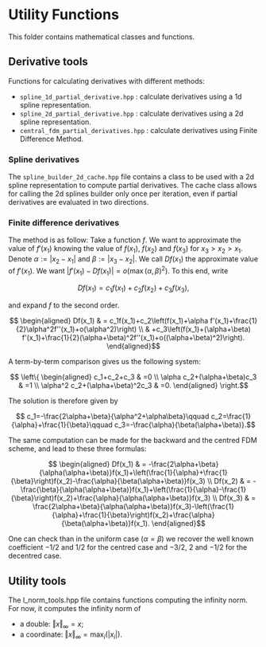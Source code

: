 # Utility Functions

This folder contains mathematical classes and functions.

## Derivative tools

Functions for calculating derivatives with different methods:

- `spline_1d_partial_derivative.hpp` : calculate derivatives using a 1d spline representation.
- `spline_2d_partial_derivative.hpp` : calculate derivatives using a 2d spline representation.
- `central_fdm_partial_derivatives.hpp` : calculate derivatives using Finite Difference Method.  

### Spline derivatives

The `spline_builder_2d_cache.hpp` file contains a class to be used with a 2d spline representation to compute partial derivatives. The cache class allows for calling the 2d splines builder only once per iteration, even if partial derivatives are evaluated in two directions.

### Finite difference derivatives

The method is as follow:
Take a function $f$. We want to approximate the value of $`f'(x_1)`$ knowing the value of $`f(x_1)`$, $`f(x_2)`$ and $`f(x_3)`$ for
$`x_3>x_2>x_1`$.
Denote $`\alpha :=|x_2-x_1|`$ and $`\beta :=|x_3-x_2|`$.
We call $`Df(x_1)`$ the approximate value of $`f'(x_1)`$. We want $`|f'(x_1)-Df(x_1)|=o\left(\max(\alpha,\beta\right)^2)`$.
To this end, write

```math
 Df(x_1)=c_1f(x_1)+c_2f(x_2)+c_3f(x_3),
```

and expand $f$ to the second order.

```math
    \begin{aligned}
        Df(x_1) & = c_1f(x_1)+c_2\left(f(x_1)+\alpha f'(x_1)+\frac{1}{2}\alpha^2f''(x_1)+o(\alpha^2)\right)               \\
                & +c_3\left(f(x_1)+(\alpha+\beta) f'(x_1)+\frac{1}{2}(\alpha+\beta)^2f''(x_1)+o((\alpha+\beta)^2)\right).
    \end{aligned}
```

A term-by-term comparison gives us the following system:

```math
    \left\{
    \begin{aligned}
        c_1+c_2+c_3                      & =0  \\
        \alpha c_2+(\alpha+\beta)c_3     & =1  \\
        \alpha^2 c_2+(\alpha+\beta)^2c_3 & =0.
    \end{aligned}
    \right.
```

The solution is therefore given by

```math
 c_1=-\frac{2\alpha+\beta}{\alpha^2+\alpha\beta}\qquad c_2=\frac{1}{\alpha}+\frac{1}{\beta}\qquad c_3=-\frac{\alpha}{\beta(\alpha+\beta)}.
```

The same computation can be made for the backward and the centred FDM scheme, and lead to these three formulas:

```math
    \begin{aligned}
        Df(x_1) & = -\frac{2\alpha+\beta}{\alpha(\alpha+\beta)}f(x_1)+\left(\frac{1}{\alpha}+\frac{1}{\beta}\right)f(x_2)-\frac{\alpha}{\beta(\alpha+\beta)}f(x_3) \\
        Df(x_2) & = -\frac{\beta}{\alpha(\alpha+\beta)}f(x_1)+\left(\frac{1}{\alpha}-\frac{1}{\beta}\right)f(x_2)+\frac{\alpha}{\alpha(\alpha+\beta)}f(x_3)        \\
        Df(x_3) & = \frac{2\alpha+\beta}{\alpha(\alpha+\beta)}f(x_3)-\left(\frac{1}{\alpha}+\frac{1}{\beta}\right)f(x_2)+\frac{\alpha}{\beta(\alpha+\beta)}f(x_1).
    \end{aligned}
```

One can check than in the uniform case ($\alpha=\beta$) we recover the well known coefficient $-1/2$ and $1/2$ for the centred case
and $-3/2$, $2$ and $-1/2$ for the decentred case.

## Utility tools

The l\_norm\_tools.hpp file contains functions computing the infinity norm. For now, it computes the infinity norm of

- a double: $`\Vert x \Vert_{\infty} = x`$;
- a coordinate: $`\Vert x \Vert_{\infty} = \max_{i} (|x_i|)`$.
